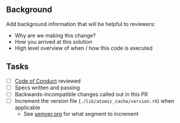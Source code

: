 Background
-----

Add background information that will be helpful to reviewers:
  * Why are we making this change?
  * How you arrived at this solution
  * High level overview of when / how this code is executed

Tasks
-----
* [ ] [Code of Conduct](https://github.com/Ibotta/atomic_cache/blob/main/CODE_OF_CONDUCT.md) reviewed
* [ ] Specs written and passing
* [ ] Backwards-incompatible changes called out in this PR
* [ ] Increment the version file (`./lib/atomic_cache/version.rb`) when applicable
    * See [semver.org](https://semver.org/) for what segment to increment
